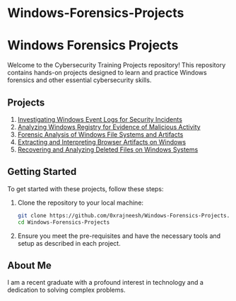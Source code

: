 # Windows-Forensics-Projects

# Windows Forensics Projects 

Welcome to the Cybersecurity Training Projects repository! This repository contains hands-on projects designed to learn and practice Windows forensics and other essential cybersecurity skills.

## Projects

1. [Investigating Windows Event Logs for Security Incidents](https://github.com/0xrajneesh/Windows-Forensics-Projects/blob/main/project-1-investigating-windows-event-logs-for-security-incidents.md)
2. [Analyzing Windows Registry for Evidence of Malicious Activity](https://github.com/0xrajneesh/Windows-Forensics-Projects/blob/main/project-2-Analyzing-Windows-registry-for-evidences.md)
3. [Forensic Analysis of Windows File Systems and Artifacts](https://github.com/0xrajneesh/Windows-Forensics-Projects/blob/main/project-3-Forensic-analysis-of-Windows-file-system-and-artifacts.md)
4. [Extracting and Interpreting Browser Artifacts on Windows](https://github.com/0xrajneesh/Windows-Forensics-Projects/blob/main/project-4-extracting-and-interpreting-browser-artifacts-on-windows.md)
5. [Recovering and Analyzing Deleted Files on Windows Systems](https://github.com/0xrajneesh/Windows-Forensics-Projects/blob/main/project-5-Recovering-and-Analyzing-Deleted-Files-on-Windows-Systems.md)

## Getting Started

To get started with these projects, follow these steps:

1. Clone the repository to your local machine:
    ```bash
    git clone https://github.com/0xrajneesh/Windows-Forensics-Projects.git
    cd Windows-Forensics-Projects
    ```

2. Ensure you meet the pre-requisites and have the necessary tools and setup as described in each project.

## About Me
I am a recent graduate with a profound interest in technology and a dedication to solving complex problems.


